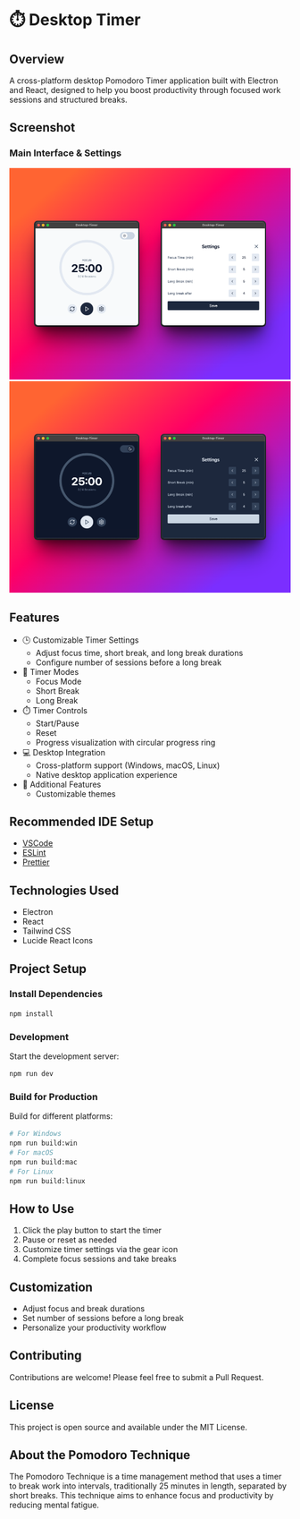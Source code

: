 # ⏱️ Desktop Timer

## Overview
A cross-platform desktop Pomodoro Timer application built with Electron and React, designed to help you boost productivity through focused work sessions and structured breaks.

## Screenshot

### Main Interface & Settings
![Main Interface & Settings / Light Mode](/readme-assets/desktop-timer-light.png)
![Main Interface & Settings / Dark Mode](/readme-assets/desktop-timer-dark.png)


## Features
- 🕒 Customizable Timer Settings
  - Adjust focus time, short break, and long break durations
  - Configure number of sessions before a long break
- 🔄 Timer Modes
  - Focus Mode
  - Short Break
  - Long Break
- ⏱️ Timer Controls
  - Start/Pause
  - Reset
  - Progress visualization with circular progress ring
- 💻 Desktop Integration
  - Cross-platform support (Windows, macOS, Linux)
  - Native desktop application experience
- 🚀 Additional Features
  - Customizable themes

## Recommended IDE Setup
- [VSCode](https://code.visualstudio.com/)
- [ESLint](https://marketplace.visualstudio.com/items?itemName=dbaeumer.vscode-eslint)
- [Prettier](https://marketplace.visualstudio.com/items?itemName=esbenp.prettier-vscode)

## Technologies Used
- Electron
- React
- Tailwind CSS
- Lucide React Icons

## Project Setup

### Install Dependencies
```bash
npm install
```

### Development
Start the development server:
```bash
npm run dev
```

### Build for Production
Build for different platforms:
```bash
# For Windows
npm run build:win
# For macOS
npm run build:mac
# For Linux
npm run build:linux
```

## How to Use
1. Click the play button to start the timer
2. Pause or reset as needed
3. Customize timer settings via the gear icon
4. Complete focus sessions and take breaks

## Customization
- Adjust focus and break durations
- Set number of sessions before a long break
- Personalize your productivity workflow

## Contributing
Contributions are welcome! Please feel free to submit a Pull Request.

## License
This project is open source and available under the MIT License.

## About the Pomodoro Technique
The Pomodoro Technique is a time management method that uses a timer to break work into intervals, traditionally 25 minutes in length, separated by short breaks. This technique aims to enhance focus and productivity by reducing mental fatigue.
